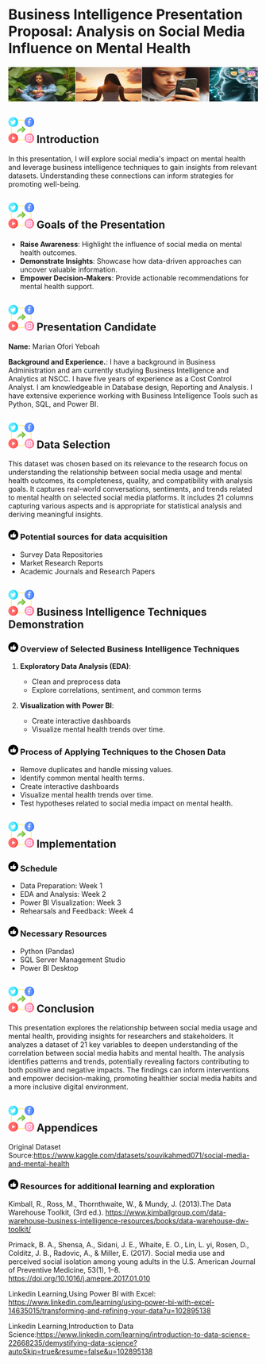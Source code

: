 # Business Intelligence Presentation Proposal: Analysis on Social Media Influence on Mental Health

   ![image](https://github.com/MarianOforiYeboah/Business-Intelligence-Presentation/blob/main/Images/Long_banner_option.png)




              
## ![image](https://github.com/MarianOforiYeboah/Business-Intelligence-Presentation/blob/main/Images/social-media.png) Introduction
In this presentation, I will explore social media's impact on mental health and leverage business intelligence techniques to gain insights from relevant datasets. Understanding these connections can inform strategies for promoting well-being.

## ![image](https://github.com/MarianOforiYeboah/Business-Intelligence-Presentation/blob/main/Images/social-media.png) Goals of the Presentation
- **Raise Awareness**: Highlight the influence of social media on mental health outcomes.
- **Demonstrate Insights**: Showcase how data-driven approaches can uncover valuable information.
- **Empower Decision-Makers**: Provide actionable recommendations for mental health support.

## ![image](https://github.com/MarianOforiYeboah/Business-Intelligence-Presentation/blob/main/Images/social-media.png) Presentation Candidate
**Name:** Marian Ofori Yeboah

**Background and Experience.**: I have a background in Business Administration and am currently studying Business Intelligence and Analytics at NSCC.
 I have five years of experience as a Cost Control Analyst. I am knowledgeable in Database design, Reporting and  Analysis.
 I have extensive experience working with Business Intelligence Tools such as Python, SQL, and Power BI.
 
## ![image](https://github.com/MarianOforiYeboah/Business-Intelligence-Presentation/blob/main/Images/social-media.png) Data Selection
This dataset was chosen based on its relevance to the research focus on understanding the relationship between social media usage and mental health outcomes, its completeness, quality, and compatibility with analysis goals. It captures real-world conversations, sentiments, and trends related to mental health on selected social media platforms. It includes 21 columns capturing various aspects and is appropriate for statistical analysis and deriving meaningful insights.

### ![image](https://github.com/MarianOforiYeboah/Business-Intelligence-Presentation/blob/main/Images/Thumbs_up%20new.png) Potential sources for data acquisition
- Survey Data Repositories
- Market Research Reports
- Academic Journals and Research Papers

## ![image](https://github.com/MarianOforiYeboah/Business-Intelligence-Presentation/blob/main/Images/social-media.png) Business Intelligence Techniques Demonstration
### ![image](https://github.com/MarianOforiYeboah/Business-Intelligence-Presentation/blob/main/Images/Thumbs_up%20new.png) Overview of Selected Business Intelligence Techniques
1. **Exploratory Data Analysis (EDA)**:
    - Clean and preprocess data
    - Explore correlations, sentiment, and common terms
  
2. **Visualization with Power BI**:
    - Create interactive dashboards
    - Visualize mental health trends over time.
      
### ![image](https://github.com/MarianOforiYeboah/Business-Intelligence-Presentation/blob/main/Images/Thumbs_up%20new.png) Process of Applying Techniques to the Chosen Data
   - Remove duplicates and handle missing values.
   - Identify common mental health terms.
   -  Create interactive dashboards 
   - Visualize mental health trends over time.
   - Test hypotheses related to social media impact on mental health.


## ![image](https://github.com/MarianOforiYeboah/Business-Intelligence-Presentation/blob/main/Images/social-media.png) Implementation
### ![image](https://github.com/MarianOforiYeboah/Business-Intelligence-Presentation/blob/main/Images/Thumbs_up%20new.png) Schedule
- Data Preparation: Week 1 
- EDA and Analysis: Week 2
- Power BI Visualization: Week 3
- Rehearsals and Feedback:  Week 4

### ![image](https://github.com/MarianOforiYeboah/Business-Intelligence-Presentation/blob/main/Images/Thumbs_up%20new.png) Necessary Resources
- Python (Pandas)
- SQL Server Management Studio 
- Power BI Desktop



## ![image](https://github.com/MarianOforiYeboah/Business-Intelligence-Presentation/blob/main/Images/social-media.png) Conclusion
This presentation explores the relationship between social media usage and mental health, providing insights for researchers and stakeholders. It analyzes a dataset of 21 key variables to deepen understanding of the correlation between social media habits and mental health. The analysis identifies patterns and trends, potentially revealing factors contributing to both positive and negative impacts. The findings can inform interventions and empower decision-making, promoting healthier social media habits and a more inclusive digital environment.

## ![image](https://github.com/MarianOforiYeboah/Business-Intelligence-Presentation/blob/main/Images/social-media.png) Appendices
Original Dataset Source:https://www.kaggle.com/datasets/souvikahmed071/social-media-and-mental-health

### ![image](https://github.com/MarianOforiYeboah/Business-Intelligence-Presentation/blob/main/Images/Thumbs_up%20new.png) Resources for additional learning and exploration

Kimball, R., Ross, M., Thornthwaite, W., & Mundy, J. (2013).The Data Warehouse Toolkit, (3rd ed.). https://www.kimballgroup.com/data-warehouse-business-intelligence-resources/books/data-warehouse-dw-toolkit/

Primack, B. A., Shensa, A., Sidani, J. E., Whaite, E. O., Lin, L. yi, Rosen, D., Colditz, J. B., Radovic, A., & Miller, E. (2017). Social media use and perceived social isolation among young adults in the U.S. American Journal of Preventive Medicine, 53(1), 1–8. https://doi.org/10.1016/j.amepre.2017.01.010

Linkedin Learning,Using Power BI with Excel: https://www.linkedin.com/learning/using-power-bi-with-excel-14635015/transforming-and-refining-your-data?u=102895138

Linkedin Learning,Introduction to Data Science:https://www.linkedin.com/learning/introduction-to-data-science-22668235/demystifying-data-science?autoSkip=true&resume=false&u=102895138
